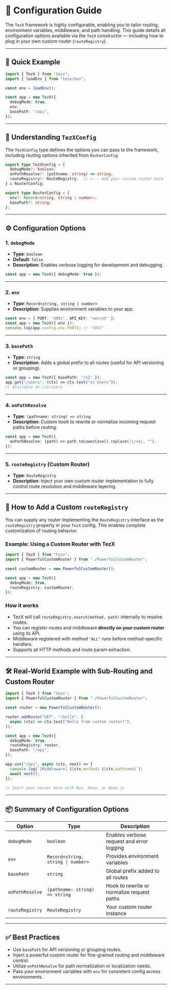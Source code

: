 # 🚀 Configuration Guide

The `TezX` framework is highly configurable, enabling you to tailor routing, environment variables, middleware, and path handling. This guide details all configuration options available via the `TezX` constructor — including how to plug in your own custom router (`routeRegistry`).

---

## 📌 Quick Example

```ts
import { TezX } from "tezx";
import { loadEnv } from "tezx/bun";

const env = loadEnv();

const app = new TezX({
  debugMode: true,
  env,
  basePath: "/api",
});
```

---

## 🧠 Understanding `TezXConfig`

The `TezXConfig` type defines the options you can pass to the framework, including routing options inherited from `RouterConfig`:

```ts
export type TezXConfig = {
  debugMode?: boolean;
  onPathResolve?: (pathname: string) => string;
  routeRegistry?: RouteRegistry;  // <--- Add your custom router here
} & RouterConfig;

export type RouterConfig = {
  env?: Record<string, string | number>;
  basePath?: string;
};
```

---

## ⚙️ Configuration Options

### 1. `debugMode`

* **Type**: `boolean`
* **Default**: `false`
* **Description**: Enables verbose logging for development and debugging.

```ts
const app = new TezX({ debugMode: true });
```

---

### 2. `env`

* **Type**: `Record<string, string | number>`
* **Description**: Supplies environment variables to your app.

```ts
const env = { PORT: "3001", API_KEY: "secret" };
const app = new TezX({ env });
console.log(app.config.env.PORT); // "3001"
```

---

### 3. `basePath`

* **Type**: `string`
* **Description**: Adds a global prefix to all routes (useful for API versioning or grouping).

```ts
const app = new TezX({ basePath: "/v1" });
app.get("/users", (ctx) => ctx.text("v1 Users"));
// Available at /v1/users
```

---

### 4. `onPathResolve`

* **Type**: `(pathname: string) => string`
* **Description**: Custom hook to rewrite or normalize incoming request paths before routing.

```ts
const app = new TezX({
  onPathResolve: (path) => path.toLowerCase().replace(/\/+$/, ""),
});
```

---

### 5. `routeRegistry` (Custom Router)

* **Type**: `RouteRegistry`
* **Description**: Inject your own custom router implementation to fully control route resolution and middleware layering.

---

## 🧩 How to Add a Custom `routeRegistry`

You can supply any router implementing the `RouteRegistry` interface as the `routeRegistry` property in your `TezX` config. This enables complete customization of routing behavior.

### Example: Using a Custom Router with TezX

```ts
import { TezX } from "tezx";
import { PowerfulCustomRouter } from "./PowerfulCustomRouter";

const customRouter = new PowerfulCustomRouter();

const app = new TezX({
  debugMode: true,
  routeRegistry: customRouter,
});
```

### How it works

* TezX will call `routeRegistry.search(method, path)` internally to resolve routes.
* You can register routes and middleware **directly on your custom router** using its API.
* Middleware registered with method `"ALL"` runs before method-specific handlers.
* Supports all HTTP methods and route param extraction.

---

## 🛠 Real-World Example with Sub-Routing and Custom Router

```ts
import { TezX } from "tezx";
import { PowerfulCustomRouter } from "./PowerfulCustomRouter";

const router = new PowerfulCustomRouter();

router.addRoute("GET", "/hello", [
  async (ctx) => ctx.text("Hello from custom router!"),
]);

const app = new TezX({
  debugMode: true,
  routeRegistry: router,
  basePath: "/api",
});

app.use("/api", async (ctx, next) => {
  console.log(`[Middleware] ${ctx.method} ${ctx.pathname}`);
  await next();
});

// Start your server here with Bun, Deno, or Node.js

```

---

## 📦 Summary of Configuration Options

| Option          | Type                               | Description                                |
| --------------- | ---------------------------------- | ------------------------------------------ |
| `debugMode`     | `boolean`                          | Enables verbose request and error logging  |
| `env`           | `Record<string, string \| number>` | Provides environment variables             |
| `basePath`      | `string`                           | Global prefix added to all routes          |
| `onPathResolve` | `(pathname: string) => string`     | Hook to rewrite or normalize request paths |
| `routeRegistry` | `RouteRegistry`                    | Your custom router instance                |

---

## ✅ Best Practices

* Use `basePath` for API versioning or grouping routes.
* Inject a powerful custom router for fine-grained routing and middleware control.
* Utilize `onPathResolve` for path normalization or localization needs.
* Pass your environment variables with `env` for consistent config across environments.

---
